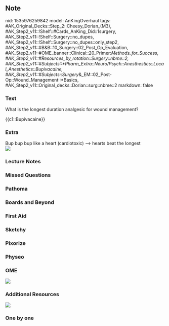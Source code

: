 ## Note
nid: 1535976259842
model: AnKingOverhaul
tags: #AK_Original_Decks::Step_2::Cheesy_Dorian_(M3), #AK_Step2_v11::!Shelf::#Cards_AnKing_Did::1surgery, #AK_Step2_v11::!Shelf::Surgery::no_dupes, #AK_Step2_v11::!Shelf::Surgery::no_dupes::only_step2, #AK_Step2_v11::#B&B::10_Surgery::02_Post_Op_Evaluation, #AK_Step2_v11::#OME_banner::Clinical::20_Primer:_Methods_for_Success, #AK_Step2_v11::#Resources_by_rotation::Surgery::nbme::2, #AK_Step2_v11::#Subjects::*Pharm_Extra::Neuro/Psych::Anesthestics::Local_Anesthetics::Bupivacaine, #AK_Step2_v11::#Subjects::Surgery_&_EM::02_Post-Op::Wound_Management::*Basics, #AK_Step2_v11::Original_decks::Dorian::surg::nbme::2
markdown: false

### Text
What is the longest duration analgesic for wound management?
<div>
  {{c1::Bupivacaine}}
</div>

### Extra
<div>
  Bup bup bup like a heart (cardiotoxic) --> hearts beat the
  longest
</div><img src="paste-134204843098113.jpg">

### Lecture Notes


### Missed Questions


### Pathoma


### Boards and Beyond


### First Aid


### Sketchy


### Pixorize


### Physeo


### OME
<div class="ome-widget">
  <a href="https://onlinemeded.org/spa/surgery?ref=anki"><img src=
  "_OME_AnkiFlashcards_Topic_6.png"></a>
</div>

### Additional Resources
<img src="paste-942354479448065.jpg">

### One by one

